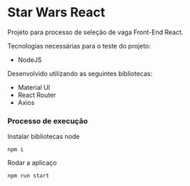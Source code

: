 # Star Wars React

Projeto para processo de seleção de vaga Front-End React.

Tecnologias necessárias para o teste do projeto:
- NodeJS

Desenvolvido utilizando as seguintes bibliotecas:
- Material UI
- React Router
- Axios

### Processo de execução 

Instalar bibliotecas node
```
npm i
 ```
 
Rodar a aplicaço
```
npm run start
 ```
 

